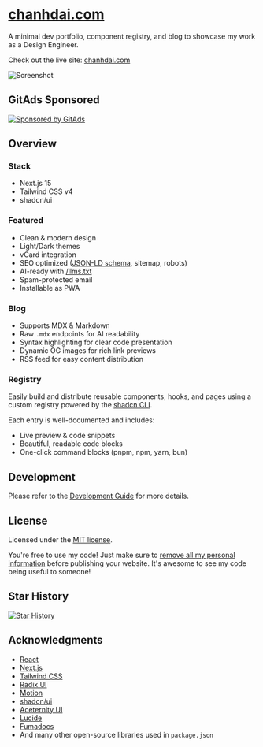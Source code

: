 # [chanhdai.com](https://chanhdai.com)

A minimal dev portfolio, component registry, and blog to showcase my work as a Design Engineer.

Check out the live site: [chanhdai.com](https://chanhdai.com)

<picture>
  <source media="(prefers-color-scheme: dark)" srcset="https://assets.chanhdai.com/images/screenshot-desktop-dark.webp?t=1759581475">
  <source media="(prefers-color-scheme: light)" srcset="https://assets.chanhdai.com/images/screenshot-desktop-light.webp?t=1759581475">
  <img src="https://assets.chanhdai.com/images/screenshot-desktop-light.webp?t=1759581475" alt="Screenshot">
</picture>

## GitAds Sponsored

[![Sponsored by GitAds](https://gitads.dev/v1/ad-serve?source=ncdai/chanhdai.com@github)](https://gitads.dev/v1/ad-track?source=ncdai/chanhdai.com@github)

## Overview

### Stack

- Next.js 15
- Tailwind CSS v4
- shadcn/ui

### Featured

- Clean & modern design
- Light/Dark themes
- vCard integration
- SEO optimized ([JSON-LD schema](https://json-ld.org), sitemap, robots)
- AI-ready with [/llms.txt](https://llmstxt.org)
- Spam-protected email
- Installable as PWA

### Blog

- Supports MDX & Markdown
- Raw `.mdx` endpoints for AI readability
- Syntax highlighting for clear code presentation
- Dynamic OG images for rich link previews
- RSS feed for easy content distribution

### Registry

Easily build and distribute reusable components, hooks, and pages using a custom registry powered by the [shadcn CLI](https://ui.shadcn.com/docs/cli).

Each entry is well-documented and includes:

- Live preview & code snippets
- Beautiful, readable code blocks
- One-click command blocks (pnpm, npm, yarn, bun)

## Development

Please refer to the [Development Guide](./DEVELOPMENT.md) for more details.

## License

Licensed under the [MIT license](./LICENSE).

You're free to use my code! Just make sure to <ins>remove all my personal information</ins> before publishing your website. It's awesome to see my code being useful to someone!

## Star History

[![Star History](https://starchart.cc/ncdai/chanhdai.com.svg?variant=adaptive)](https://starchart.cc/ncdai/chanhdai.com)

## Acknowledgments

- [React](https://react.dev)
- [Next.js](https://nextjs.org)
- [Tailwind CSS](https://tailwindcss.com)
- [Radix UI](https://www.radix-ui.com)
- [Motion](https://motion.dev)
- [shadcn/ui](https://ui.shadcn.com)
- [Aceternity UI](https://ui.aceternity.com)
- [Lucide](https://lucide.dev)
- [Fumadocs](https://fumadocs.dev)
- And many other open-source libraries used in `package.json`

<!-- GitAds-Verify: QICCAB4PFWV9MHUGPGPN5B2I8SAXLAOK -->
